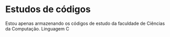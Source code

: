 # Estudos de códigos

Estou apenas armazenando os códigos de estudo da faculdade de Ciências da Computação.
Linguagem C